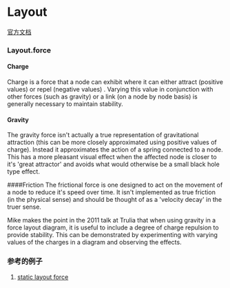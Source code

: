 Layout
=============================

[官方文档](https://github.com/mbostock/d3/wiki/Force-Layout)


### Layout.force

#### Charge
Charge is a force that a node can exhibit where it can either attract (positive values) or repel (negative values) . Varying this value in conjunction with other forces (such as gravity) or a link (on a node by node basis) is generally necessary to maintain stability.

#### Gravity
The gravity force isn't actually a true representation of gravitational attraction (this can be more closely approximated using positive values of charge). Instead it approximates the action of a spring connected to a node. This has a more pleasant visual effect when the affected node is closer to it's 'great attractor' and avoids what would otherwise be a small black hole type effect.

####Friction
The frictional force is one designed to act on the movement of a node to reduce it's speed over time. It isn't implemented as true friction (in the physical sense) and should be thought of as a 'velocity decay' in the truer sense.

Mike makes the point in the 2011 talk at Trulia that when using gravity in a force layout diagram, it is useful to include a degree of charge repulsion to provide stability. This can be demonstrated by experimenting with varying values of the charges in a diagram and observing the effects.

### 参考的例子

1. [static layout force](http://bl.ocks.org/mbostock/1667139)
